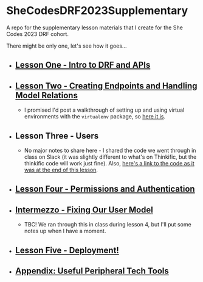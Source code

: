 # SheCodesDRF2023Supplementary
A repo for the supplementary lesson materials that I create for the She Codes 2023 DRF cohort.

There might be only one, let's see how it goes...

* ## [Lesson One - Intro to DRF and APIs](./DRF_structure/DRF_structure.md)
* ## [Lesson Two - Creating Endpoints and Handling Model Relations](./endpoints_and_model_relations/endpoints_and_model_relations.md)
  * I promised I'd post a walkthrough of setting up and using virtual environments with the `virtualenv` package, so [here it is](./virtualenv/virtualenv_walkthrough.md).
* ## Lesson Three - Users
  * No major notes to share here - I shared the code we went through in class on Slack (it was slightly different to what's on Thinkific, but the thinkific code will work just fine). Also, [here's a link to the code as it was at the end of this lesson](https://github.com/SheCodesAus/she-codes-crowdfunding-api-project-Hauteclere/tree/lesson3).
* ## [Lesson Four - Permissions and Authentication](./permissions_and_authentication/permissions_and_authentication.md)
* ## [Intermezzo - Fixing Our User Model](./intermezzo/intermezzo.md) 
  * TBC! We ran through this in class during lesson 4, but I'll put some notes up when I have a moment.
* ## [Lesson Five - Deployment!](./deployment/deployment.md)
* ## [Appendix: Useful Peripheral Tech Tools](./peripheral_tools/peripheral_tools.md)

